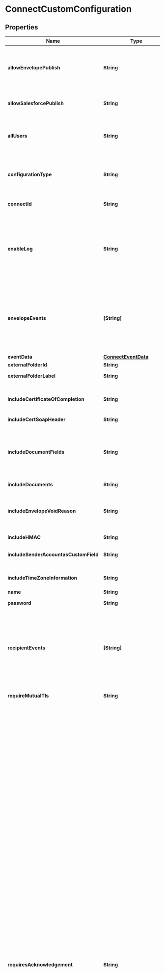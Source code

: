 # ConnectCustomConfiguration

## Properties
Name | Type | Description | Notes
------------ | ------------- | ------------- | -------------
**allowEnvelopePublish** | **String** | When set to **true**, data is sent to the urlToPublishTo web address. This option can be set to false to stop sending data while maintaining the Connect configuration information. | [optional] 
**allowSalesforcePublish** | **String** | When set to **true**  (default), DocuSign sends data to the designated Salesforce account through Connect. | [optional] 
**allUsers** | **String** | When set to **true**, the tracked envelope and recipient events for all users, including users that are added a later time, are sent through Connect. | [optional] 
**configurationType** | **String** | If you are using merge fields, this property specifies the type of the merge field. The only supported value is &#x60;salesforce&#x60;. | [optional] 
**connectId** | **String** | The ID of the custom Connect configuration being accessed. | [optional] 
**enableLog** | **String** | When set to **true**, Connect logging is turned on. We recommend that you enable this functionality, which helps you troubleshoot any issues.   You can have a maximum of 100 active logs in your account. You can view the entries in active logs in the **Logs** tab in the console. | [optional] 
**envelopeEvents** | **[String]** | A list of envelope-level event statuses that will trigger Connect to send updates to the endpoint specified in the &#x60;url&#x60; property.   To receive notifications, you must include either an &#x60;envelopeEvents&#x60; node or a &#x60;recipientEvents&#x60; node. You do not need to specify both. | [optional] 
**eventData** | [**ConnectEventData**](ConnectEventData.md) |  | [optional] 
**externalFolderId** | **String** | The id of an external folder. | [optional] 
**externalFolderLabel** | **String** | The label for an external folder. | [optional] 
**includeCertificateOfCompletion** | **String** | When set to **true**, the Connect Service includes the Certificate of Completion with completed envelopes.  | [optional] 
**includeCertSoapHeader** | **String** |  | [optional] 
**includeDocumentFields** | **String** | When set to **true**, the Document Fields associated with the envelope&#39;s documents are included in the notification messages. Document Fields are optional custom name-value pairs added to documents using the API.  | [optional] 
**includeDocuments** | **String** | reserved | [optional] 
**includeEnvelopeVoidReason** | **String** | When set to **true**, if the envelope is voided, the Connect Service notification will include the void reason, as entered by the person that voided the envelope.  | [optional] 
**includeHMAC** | **String** |  | [optional] 
**includeSenderAccountasCustomField** | **String** | When set to **true**, Connect will include the sender account as Custom Field in the data. | [optional] 
**includeTimeZoneInformation** | **String** | When set to **true**, Connect will include the envelope time zone information. | [optional] 
**name** | **String** |  | [optional] 
**password** | **String** | The user&#39;s encrypted password hash. | [optional] 
**recipientEvents** | **[String]** | An array of recipient event statuses that will trigger Connect to send notifications to your webhook listener at the url endpoint specified in the &#x60;url&#x60; property.   To receive notifications, you must include either an &#x60;envelopeEvents&#x60; node or a &#x60;recipientEvents&#x60; node. You do not need to specify both. | [optional] 
**requireMutualTls** | **String** | When set to **true**, [Mutual TLS](https://developers.docusign.com/esign-rest-api/guides/mutual-tls-intro) authentication is enabled. | [optional] 
**requiresAcknowledgement** | **String** | When set to **true**, event delivery acknowledgements are enabled for your Connect configuration.  DocuSign Connect awaits a valid 200 response from your application acknowledging that it received a message. If you do not acknowledge receiving an event notification message within 100 seconds, DocuSign treats the message as a failure and places it into a failure queue. It is imperative that you acknowledge successful receipt of Connect events as they occur by sending a 200 event back.  #### When set to **true** and Send Individual Messages (SIM) mode is activated  If the HTTP status response to a notification message is not in the range of 200-299, then the message delivery failed, and the configuration is marked as down.  The message will be queued and retried once per day. While a Connect configuration is marked down, subsequent notifications will not be tried. Instead they will be immediately queued with the reason &#x60;Pending&#x60;. When a message succeeds, all queued messages for the configuration will be tried immediately, in order.  There is a maximum of ten retries. Alternately, you can use **Republish Connect Information** to manually republish the notification.  #### When set to **true** and SIM mode is not activated  If the HTTP Status response to a notification message is not in the range of 200-299,  then the message delivery failed, and the message is queued.  The message will be retried after at least a day the next time a subsequent message is successfully sent to this configuration (subscription).  Subsequent notifications will be tried when they occur. There is a maximum of ten retries. Alternately, you can use **Republish Connect Information** to manually republish the notification.  #### When set to **false**  When &#x60;requiresAcknowledgement&#x60; is set to **false** and you do not acknowledge receiving an event notification message within 100 seconds, DocuSign treats the message as a failure and determines that the server is unavailable. It does not retry to send the notification message, and you must handle the failure manually.   | [optional] 
**salesforceApiVersion** | **String** | The version of the Salesforce API that you are using. | [optional] 
**salesforceAuthcode** | **String** |  | [optional] 
**salesforceCallBackUrl** | **String** |  | [optional] 
**salesforceDocumentsAsContentFiles** | **String** | When set to **true**, DocuSign can use documents in your Salesforce account for sending and signing. | [optional] 
**senderOverride** | **String** |  | [optional] 
**senderSelectableItems** | **[String]** | This property sets the items that are available for selection when adding or editing Connect objects.  | [optional] 
**sfObjects** | [[**ConnectSalesforceObject**](ConnectSalesforceObject.md)] | An array of Salesforce objects. | [optional] 
**signMessageWithX509Certificate** | **String** | When set to **true**, Mutual TLS will be enabled for notifications. Mutual TLS must be initiated by the listener (the customer&#39;s web server) during the TLS handshake protocol.  | [optional] 
**soapNamespace** | **String** | The namespace of the SOAP interface.  **Note**: If &#x60;useSoapInterface&#x60; is set to **true**, you must set this value. | [optional] 
**urlToPublishTo** | **String** | This is the web address and name of your listener or Retrieving Service endpoint. You need to include HTTPS:// in the web address. | [optional] 
**userIds** | **[String]** | A comma-separated list of userIds. This sets the users associated with the tracked envelope and recipient events. When a tracked event occurs for a set user, the a notification message is sent to your Connect listener.  **Note**: If allUsers is set to &#x60;false&#x60; then you must provide a list of user ids. | [optional] 
**userName** | **String** | The name of the user. | [optional] 
**useSoapInterface** | **String** | When set to **true**, the notifications are sent to your endpoint as SOAP requests.  | [optional] 

[[Back to Model list]](../README.md#documentation-for-models) [[Back to API list]](../README.md#documentation-for-api-endpoints) [[Back to README]](../README.md)


